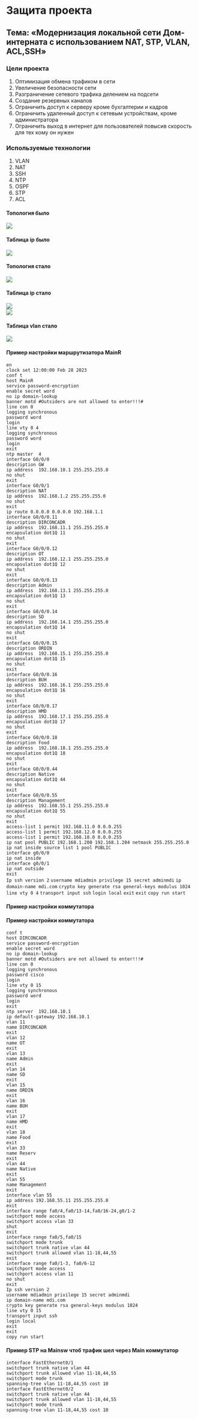 # Защита проекта  
## Тема: «Модернизация локальной сети Дом-интерната с использованием NAT, STP, VLAN, ACL,SSH»  
### Цели проекта  
1. Оптимизация обмена трафиком в сети  
2. Увеличение безопасности сети  
3. Разграничение сетевого трафика делением на подсети  
4. Создание резервных каналов  
5. Ограничить доступ к серверу кроме бухгалтерии и кадров  
6. Ограничить удаленный доступ к сетевым устройствам, кроме администратора  
7. Ограничить выход в интернет для пользователей повысив скорость для тех кому он нужен
### Используемые технологии  
1. VLAN  
2. NAT  
3. SSH  
4. NTP  
5. OSPF  
6. STP  
7. ACL  
#### Топология было
![](https://github.com/Mr-Philip/-Otus-Network-Engineer-/blob/main/Final/Pics/%D1%82%D0%BE%D0%BF%D0%BE%D0%BB%D0%BE%D0%B3%D0%B8%D1%8F%20%D0%B1%D1%8B%D0%BB%D0%BE.jpg)  
#### Таблица ip было 
![](https://github.com/Mr-Philip/-Otus-Network-Engineer-/blob/main/Final/Pics/%D0%98%D0%9F%20%D1%82%D0%B0%D0%B1%D0%BB%D0%B8%D1%86%D0%B0_%D0%A1%D1%82%D1%80%D0%B0%D0%BD%D0%B8%D1%86%D0%B0_1.jpg)  
#### Топология стало  
![](https://github.com/Mr-Philip/-Otus-Network-Engineer-/blob/main/Final/Pics/%D1%82%D0%BE%D0%BF%D0%BE%D0%BB%D0%BE%D0%B3%D0%B8%D1%8F.jpg)  
#### Таблица ip стало 
![](https://github.com/Mr-Philip/-Otus-Network-Engineer-/blob/main/Final/Pics/table%20ip%20vlan_%D0%A1%D1%82%D1%80%D0%B0%D0%BD%D0%B8%D1%86%D0%B0_1.jpg)  
![](https://github.com/Mr-Philip/-Otus-Network-Engineer-/blob/main/Final/Pics/table%20ip%20vlan_%D0%A1%D1%82%D1%80%D0%B0%D0%BD%D0%B8%D1%86%D0%B0_2.jpg) 
#### Таблица vlan стало  
![](https://github.com/Mr-Philip/-Otus-Network-Engineer-/blob/main/Final/Pics/vlan.jpg)  
#### Пример настройки маршрутизатора MainR
`en`  
`clock set 12:00:00 Feb 28 2023`  
`conf t`  
`host MainR `  
`service password-encryption`  
`enable secret word`  
`no ip domain-lookup`  
`banner motd #Outsiders are not allowed to enter!!!#`  
`line con 0`  
`logging synchronous`  
`password word`  
`login`  
`line vty 0 4`  
`logging synchronous`  
`password word`  
`login`  
`exit`  
`ntp master  4`  
`interface G0/0/0`  
`description GW `  
`ip address  192.168.10.1 255.255.255.0`  
`no shut`  
`exit`  
`interface G0/0/1`  
`description NAT `  
`ip address  192.168.1.2 255.255.255.0`  
`no shut`  
`exit`  
`ip route 0.0.0.0 0.0.0.0 192.168.1.1`  
`interface G0/0/0.11`  
`description DIRCONCADR`  
`ip address  192.168.11.1 255.255.255.0`  
`encapsulation dot1Q 11`  
`no shut`  
`exit`  
`interface G0/0/0.12`  
`description OT`  
`ip address  192.168.12.1 255.255.255.0`  
`encapsulation dot1Q 12`  
`no shut`  
`exit`  
`interface G0/0/0.13`  
`description Admin`  
`ip address  192.168.13.1 255.255.255.0`  
`encapsulation dot1Q 13`  
`no shut`  
`exit`  
`interface G0/0/0.14`  
`description SD`  
`ip address  192.168.14.1 255.255.255.0`  
`encapsulation dot1Q 14`  
`no shut`  
`exit`  
`interface G0/0/0.15`  
`description ORDIN`  
`ip address  192.168.15.1 255.255.255.0`  
`encapsulation dot1Q 15`  
`no shut`  
`exit`  
`interface G0/0/0.16`  
`description BUH`  
`ip address  192.168.16.1 255.255.255.0`  
`encapsulation dot1Q 16`  
`no shut`  
`exit`  
`interface G0/0/0.17`  
`description HMD`  
`ip address  192.168.17.1 255.255.255.0`  
`encapsulation dot1Q 17`  
`no shut`  
`exit`  
`interface G0/0/0.18`  
`description Food`  
`ip address  192.168.18.1 255.255.255.0`  
`encapsulation dot1Q 18`  
`no shut`  
`exit`  
`interface G0/0/0.44`  
`description Native`  
`encapsulation dot1Q 44`  
`no shut`  
`exit`  
`interface G0/0/0.55`  
`description Management`  
`ip address  192.168.55.1 255.255.255.0`  
`encapsulation dot1Q 55`  
`no shut`  
`exit`  
`access-list 1 permit 192.168.11.0 0.0.0.255`  
`access-list 1 permit 192.168.12.0 0.0.0.255`  
`access-list 1 permit 192.168.18.0 0.0.0.255`  
`ip nat pool PUBLIC 192.168.1.200 192.168.1.204 netmask 255.255.255.0`  
`ip nat inside source list 1 pool PUBLIC`  
`interface g0/0/0`  
`ip nat inside`  
`interface g0/0/1`  
`ip nat outside`  
`exit`  
`Ip ssh version 2`
`username mdiadmin privilege 15 secret adminmdi`
`ip domain-name mdi.com`
`crypto key generate rsa general-keys modulus 1024`
`line vty 0 4`
`transport input ssh`
`login local`
`exit`
`exit`
`copy run start`
#### Пример настройки коммутатора  
#### Пример настройки коммутатора  
`conf t`  
`host DIRCONCADR`  
`service password-encryption`  
`enable secret word`  
`no ip domain-lookup`  
`banner motd #Outsiders are not allowed to enter!!!#`  
`line con 0`  
`logging synchronous`  
`password cisco`  
`login`  
`line vty 0 15`  
`logging synchronous`  
`password word`  
`login`  
`exit`  
`ntp server  192.168.10.1`  
`ip default-gateway 192.168.10.1`  
`vlan 11`  
`name DIRCONCADR`  
`exit`  
`vlan 12`  
`name OT`  
`exit`  
`vlan 13`  
`name Admin`  
`exit`  
`vlan 14`  
`name SD`  
`exit`  
`vlan 15`  
`name ORDIN`  
`exit`  
`vlan 16`  
`name BUH`  
`exit`  
`vlan 17`  
`name HMD`  
`exit`  
`vlan 18`  
`name Food`  
`exit`  
`vlan 33`  
`name Reserv`  
`exit`  
`vlan 44`  
`name Native`  
`exit`  
`vlan 55`  
`name Management`  
`exit`  
`interface vlan 55`  
`ip address 192.168.55.11 255.255.255.0`  
`exit`  
`interface range fa0/4,fa0/13-14,fa0/16-24,g0/1-2`  
`switchport mode access`  
`switchport access vlan 33`  
`shut`  
`exit`  
`interface range fa0/5,fa0/15`  
`switchport mode trunk`  
`switchport trunk native vlan 44`  
`switchport trunk allowed vlan 11-18,44,55`  
`exit`  
`interface range fa0/1-3, fa0/6-12`  
`switchport mode access`  
`switchport access vlan 11`  
`no shut`  
`exit`  
`Ip ssh version 2`  
`username mdiadmin privilege 15 secret adminmdi`  
`ip domain-name mdi.com`  
`crypto key generate rsa general-keys modulus 1024`  
`line vty 0 15`  
`transport input ssh`  
`login local`  
`exit`  
`exit`  
`copy run start`  
#### Пример STP на Mainsw чтоб трафик шел через Main коммутатор
`interface FastEthernet0/1`  
`switchport trunk native vlan 44`  
`switchport trunk allowed vlan 11-18,44,55`  
`switchport mode trunk`  
`spanning-tree vlan 11-18,44,55 cost 10`  
`interface FastEthernet0/2`  
`switchport trunk native vlan 44`  
`switchport trunk allowed vlan 11-18,44,55`  
`switchport mode trunk`  
`spanning-tree vlan 11-18,44,55 cost 10`  


















































